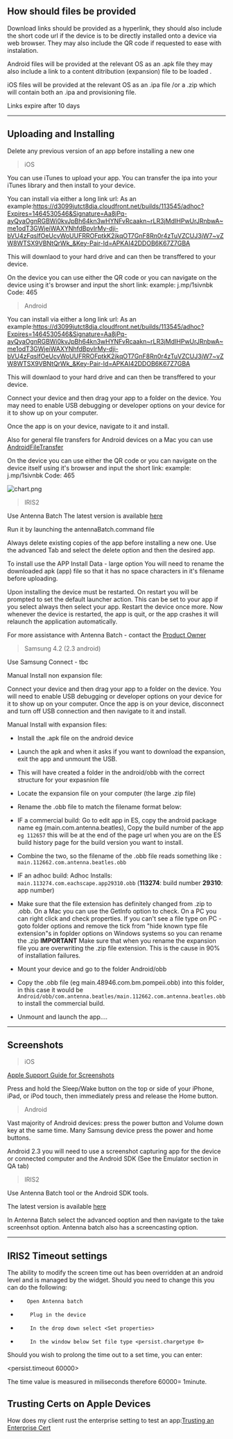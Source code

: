 
## How should files be provided

Download links should be provided as a hyperlink, they should also include the short code url if the device is to be directly installed onto a device via web browser. They may also include the QR code if requested to ease with instalation.

Android files will be provided at the relevant OS as an .apk file they may also include a link to a content ditribution (expansion) file to be loaded .

iOS files will be provided at the relevant OS as an .ipa file /or a .zip which will contain both an .ipa and provisioning file.

Links expire after 10 days

----

## Uploading and Installing

Delete any previous version of an app before installing a new one  
> iOS  

You can use iTunes to upload your app.
You can transfer the ipa into your iTunes library and then install to your device.

You can install via either a long link url: As an example:https://d3099jutct8dja.cloudfront.net/builds/113545/adhoc?Expires=1464530546&Signature=Aa8jPq-ayQyaOgnRGBWi0kvJpBh64kn3wHYNFvRcaakn~rLR3jMdIHPwUrJRnbwA~me1odT3GWjeiWAXYNhfdBpvIrMy-dji-bVU4zFqslfOeUcvWoUUFRROFptkK2jkqOT7GnF8Rn0r4zTuVZCUJ3jW7~vZW8WTSX9VBNtQrWk_&Key-Pair-Id=APKAI42DDOB6K67Z7GBA

This will downlaod to your hard drive and  can then be transffered to your device.

On the device you can use either the QR code or you can navigate on the device using it's browser and input the short link:
example: 
j.mp/1sivnbk
Code: 465


>Android


You can install via either a long link url: As an example:https://d3099jutct8dja.cloudfront.net/builds/113545/adhoc?Expires=1464530546&Signature=Aa8jPq-ayQyaOgnRGBWi0kvJpBh64kn3wHYNFvRcaakn~rLR3jMdIHPwUrJRnbwA~me1odT3GWjeiWAXYNhfdBpvIrMy-dji-bVU4zFqslfOeUcvWoUUFRROFptkK2jkqOT7GnF8Rn0r4zTuVZCUJ3jW7~vZW8WTSX9VBNtQrWk_&Key-Pair-Id=APKAI42DDOB6K67Z7GBA

This will downlaod to your hard drive and  can then be transffered to your device.


Connect your device and then drag your app to a folder on the device.
You may need to enable USB debugging or developer options on your device for it to show up on your computer.

Once the app is on your device, navigate to it and install.


Also for general file transfers for Android devices on a Mac you can use [AndroidFileTransfer](https://www.android.com/filetransfer/)

On the device you can use either the QR code or you can navigate on the device itself using it's browser and input the short link:
example: 
j.mp/1sivnbk
Code: 465

![chart.png]({{site.baseurl}}/docs/chart.png)


>IRIS2

Use Antenna Batch 
The latest version is available [here](http://54.84.36.118/)

Run it by launching the antennaBatch.command file

Always delete existing copies of the app before installing a new one.
Use the advanced Tab and select the delete option and then the desired app.

To install use the APP Install Data - large option
You will need to rename the downloaded apk (app) file so that it has no space characters in it's filename before uploading.


Upon installing the device must be restarted. 
On restart you will be prompted to set the default launcher action. This can be set to your app if you select always then select your app. 
Restart the device once more. Now whenever the device is restarted, the app is quit, or the app crashes it will relaunch the application automatically.

For more assistance with Antenna Batch - contact the [Product Owner](mailto:ekerrigan@antennainternational.com)

>Samsung 4.2 (2.3 android)

Use Samsung Connect - tbc

Manual Install non expansion file:

Connect your device and then drag your app to a folder on the device.
You will need to enable USB debugging or developer options on your device for it to show up on your computer.
Once the app is on your device, disconnect and turn off USB connection and then navigate to it and install.

Manual Install with expansion files:

- Install the .apk file on the android device
- Launch the apk and when it asks if you want to download the expansion, exit the app and unmount the USB.
- This will have created a folder in the android/obb with the correct structure for your expasnion file
- Locate the expansion file on your computer (the large .zip file)
- Rename the .obb file to match the filename format below:
- IF a commercial build: 
  Go to edit app in ES, copy the android package name eg (main.com.antenna.beatles), 
  Copy the build number of the app `eg 112657` this will be at the end of the page url when you are on the ES build     history page for the build version you want to install. 
- Combine the two, so the filename of the .obb file reads something like :  ```main.112662.com.antenna.beatles.obb```
- IF an adhoc build: 
   Adhoc Installs: ```main.113274.com.eachscape.app29310.obb``` (**113274**: build number  **29310**: app number)
   
- Make sure that the file extension has definitely changed from .zip to .obb. On a Mac you can use the GetInfo option   to check. On a PC you can right click and check properties. If you can't see a file type on PC - goto folder         options and remove the tick from "hide known type file extension"s in foplder options on Windows systems so you can   rename the .zip
  **IMPORTANT** Make sure that when you rename the expansion file you are overwriting the .zip file extension. This     is the cause in 90% of installation failures.


- Mount your device and go to the folder Android/obb
- Copy the .obb file  (eg main.48946.com.bm.pompeii.obb) into this folder, in this case it would be ```Android/obb/com.antenna.beatles/main.112662.com.antenna.beatles.obb``` to install the commercial build.
- Unmount and launch the app.... 

----

## Screenshots

>iOS

[Apple Support Guide for Screenshots](https://support.apple.com/en-gb/HT200289)

Press and hold the Sleep/Wake button on the top or side of your iPhone, iPad, or iPod touch, then immediately press and release the Home button.

>Android

Vast majority of Android devices: press the power button and Volume down key at the same time.
Many Samsung device press the power and home buttons.

Android 2.3 you will need to use a screenshot capturing app for the device or connected computer and the Android SDK (See the Emulator section in QA tab)

>IRIS2

Use Antenna Batch tool or the Android SDK tools.

The latest version is available [here](http://54.84.36.118/)

In Antenna Batch select the advanced ooption and then navigate to the take screenhsot option.
Antenna batch also has a screencasting option.

----


## IRIS2 Timeout settings  

The ability to modify the screen time out has been overridden at an android level and is managed by the widget. Should you need to change this you can do the following:

*        Open Antenna batch
*         Plug in the device
*         In the drop down select <Set properties>
*         In the window below Set file type <persist.chargetype 0>

Should you wish to prolong the time out to a set time, you can enter:

<persist.timeout 60000>

The time value is measured in miliseconds therefore 60000= 1minute.

## Trusting Certs on Apple Devices  

How does my client rust the enterprise setting to test an app:[Trusting an Enterprise Cert](https://support.apple.com/en-gb/HT204460)
